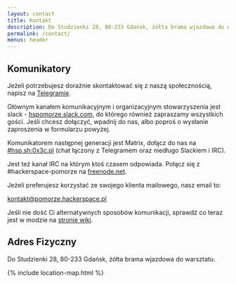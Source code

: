 ```yaml
---
layout: contact
title: Kontakt
description: Do Studzienki 28, 80-233 Gdańsk, żółta brama wjazdowa do warsztatu. kontakt@pomorze.hackerspace.pl
permalink: /contact/
menus: header
---
```


## Komunikatory

Jeżeli potrzebujesz doraźnie skontaktować się z naszą społecznością, napisz na [Telegramie](https://t.me/hspomorze).


Głównym kanałem komunikacyjnym i organizacyjnym stowarzyszenia jest slack - [hspomorze.slack.com](https://hspomorze.slack.com), do którego również zapraszamy wszystkich gości. Jeśli chcesz dołączyć, wpadnij do nas, albo poproś o wysłanie zaproszenia w formularzu powyżej.


Komunikatorem następnej generacji jest Matrix, dołącz do nas na [#hsp.sh:0x3c.pl](https://matrix.to/#hsp.sh:0x3c.pl) (chat łączony z Telegramem oraz niedługo Slackiem i IRC).


Jest też kanał IRC na którym ktoś czasem odpowiada. Połącz się z #hackerspace-pomorze na [freenode.net](https://freenode.net).  

Jeżeli preferujesz korzystać ze swojego klienta mailowego, nasz email to:

[kontakt@pomorze.hackerspace.pl](mailto:kontakt@pomorze.hackerspace.pl?Subject=Strona%20HSP%20kontakt)

Jeśli nie dość Ci alternatywnych sposobów komunikacji, sprawdź co teraz jest w modzie na [stronie wiki](https://wiki.hsp.sh/komunikator).

## Adres Fizyczny

Do Studzienki 28, 80-233 Gdańsk, żółta brama wjazdowa do warsztatu.

{% include location-map.html %}
